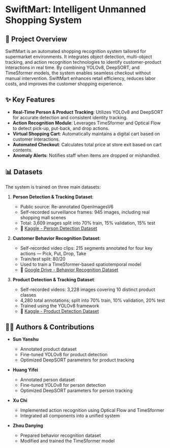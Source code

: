 # SwiftMart: Intelligent Unmanned Shopping System

## 📌 Project Overview
SwiftMart is an automated shopping recognition system tailored for supermarket environments. It integrates object detection, multi-object tracking, and action recognition technologies to identify customer-product interactions in real time. By combining YOLOv8, DeepSORT, and TimeSformer models, the system enables seamless checkout without manual intervention. SwiftMart enhances retail efficiency, reduces labor costs, and improves the customer shopping experience.

## ✨ Key Features
- **Real-Time Person & Product Tracking**: Utilizes YOLOv8 and DeepSORT for accurate detection and consistent identity tracking.
- **Action Recognition Module**: Leverages TimeSformer and Optical Flow to detect pick-up, put-back, and drop actions.
- **Virtual Shopping Cart**: Automatically maintains a digital cart based on customer interactions.
- **Automated Checkout**: Calculates total price at store exit based on cart contents.
- **Anomaly Alerts**: Notifies staff when items are dropped or mishandled.

## 📊 Datasets
The system is trained on three main datasets:

1. **Person Detection & Tracking Dataset**:
   - Public source: Re-annotated OpenImagesV6
   - Self-recorded surveillance frames: 945 images, including real shopping mall scenes
   - Total: 3,609 images split into 70% train, 15% validation, 15% test
   - 🔗 [Kaggle - Person Detection Dataset](https://kaggle.com/datasets/337dc7559ca05aecf7c76c2101a9a01c84261b8eee9d89c54021346c65759822)

2. **Customer Behavior Recognition Dataset**:
   - Self-recorded video clips: 215 segments annotated for four key actions — Pick, Put, Drop, Take
   - Train/test split: 80/20
   - Used to train a TimeSformer-based spatiotemporal model
   - 🔗 [Google Drive - Behavior Recognition Dataset](https://drive.google.com/file/d/1gA42h3jOp9KR_11Ih98gv_eL6ttzXJqN/view?usp=drive_link)

3. **Product Detection & Tracking Dataset**:
   - Self-recorded videos: 3,228 images covering 10 distinct product classes
   - 4,280 total annotations; split into 70% train, 10% validation, 20% test
   - Trained using the YOLOv8 framework
   - 🔗 [Kaggle - Product Detection Dataset](https://www.kaggle.com/datasets/sunyanshu/dataset-for-yolov8-product-detection/data)

## 👨‍💻 Authors & Contributions

- **Sun Yanshu**  
  - Annotated product dataset  
  - Fine-tuned YOLOv8 for product detection  
  - Optimized DeepSORT parameters for product tracking

- **Huang Yifei**  
  - Annotated person dataset  
  - Fine-tuned YOLOv8 for person detection  
  - Optimized DeepSORT parameters for person tracking

- **Xu Chi**  
  - Implemented action recognition using Optical Flow and TimeSformer  
  - Integrated all components into a unified system

- **Zhou Danying**  
  - Prepared behavior recognition dataset  
  - Modified and trained the TimeSformer model

